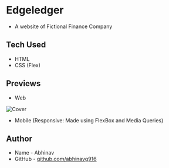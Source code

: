 # Edgeledger 
* A website of Fictional Finance Company

## Tech Used
* HTML
* CSS (Flex)

## Previews
* Web

![Cover](https://github.com/abhinavg916/edgeledger/blob/master/Previews/LQ/Welcome-to-EdgeLedger-Web-View-min.png)

* Mobile (Responsive: Made using FlexBox and Media Queries)

## Author
* Name - Abhinav
* GitHub - [github.com/abhinavg916](https://github.com/abhinavg916)
